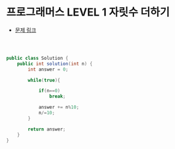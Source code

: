 # 프로그래머스 LEVEL 1 자릿수 더하기

- [문제 링크](https://programmers.co.kr/learn/courses/30/lessons/12931?language=java)

</br>

```java

public class Solution {
    public int solution(int n) {
        int answer = 0;

        while(true){

            if(n==0)
                break;

            answer += n%10;
            n/=10;
        }

        return answer;
    }
}

```
